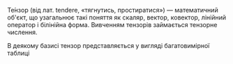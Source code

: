 Те́нзор (від лат. tendere, «тягнутись, простиратися») — математичний об'єкт, що узагальнює такі
 поняття як скаляр, вектор, ковектор, лінійний оператор і білінійна форма. 
 Вивченням тензорів займається тензорне числення.

В деякому базисі тензор представляється у вигляді багатовимірної таблиці 

